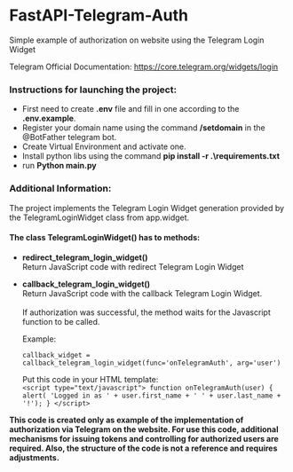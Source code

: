 # FastAPI-Telegram-Auth
Simple example of authorization on website using the Telegram Login Widget

Telegram Official Documentation: https://core.telegram.org/widgets/login

### Instructions for launching the project:
 - First need to create **.env** file and fill in  one according to the **.env.example**.
 - Register your domain name using the command **/setdomain** in the @BotFather telegram bot.
 - Create Virtual Environment and activate one.
 - Install python libs using the command **pip install -r .\requirements.txt**
 - run **Python main.py**

### Additional Information:
The project implements the Telegram Login Widget generation provided by the TelegramLoginWidget class from app.widget.  

#### The class **TelegramLoginWidget()** has to methods:
   - **redirect_telegram_login_widget()**  
        Return JavaScript code with redirect Telegram Login Widget  

 
 - **callback_telegram_login_widget()**  
        Return JavaScript code with the callback Telegram Login Widget.  
\
        If authorization was successful, the method waits for the Javascript
        function to be called.

    Example:

    `callback_widget = callback_telegram_login_widget(func='onTelegramAuth', arg='user')`

    Put this code in your HTML template:  
        `<script type="text/javascript">
            function onTelegramAuth(user) {
            alert(
            'Logged in as ' + user.first_name + ' ' + user.last_name + '!');
            }
        </script>`



**This code is created only as example of the implementation of authorization via Telegram on the website.
For use this code, additional mechanisms for issuing tokens and controlling for authorized users are required. 
Also, the structure of the code is not a reference and requires adjustments.** 